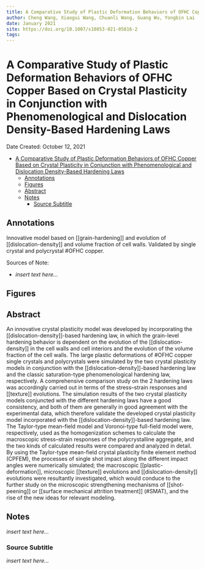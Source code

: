 ```yaml
---
title: A Comparative Study of Plastic Deformation Behaviors of OFHC Copper Based on Crystal Plasticity in Conjunction with Phenomenological and Dislocation Density-Based Hardening Laws
author: Cheng Wang, Xiaogui Wang, Chuanli Wang, Guang Wu, Yongbin Lai
date: January 2021
site: https://doi.org/10.1007/s10853-021-05816-2
tags: 
---
```

<script type="text/javascript"
        src="https://cdnjs.cloudflare.com/ajax/libs/mathjax/2.7.0/MathJax.js?config=TeX-AMS_CHTML">
</script>
<script type="text/x-mathjax-config">
	MathJax.Ajax.config.path["Extra"] = "https://jmanthony3.github.io/Codes/MathJax/extensions/TeX",
	MathJax.Hub.Config({
		TeX: {
			equationNumbers: {
				autoNumber: "AMS"
			},
			extensions: [
				"[Extra]/Taylor.js",
				"[Extra]/NumericalMethods.js"
			]
		},
		tex2jax: {
			inlineMath: [["$", "$"], ["\\(", "\\)"]],
			blockMath: [["$$", "$$"], ["\\[", "\\]"]],
		},
});
</script>
<!-- %%%%%%%% Document Metadata %%%%%%%% -->
# A Comparative Study of Plastic Deformation Behaviors of OFHC Copper Based on Crystal Plasticity in Conjunction with Phenomenological and Dislocation Density-Based Hardening Laws

Date Created: October 12, 2021

- [A Comparative Study of Plastic Deformation Behaviors of OFHC Copper Based on Crystal Plasticity in Conjunction with Phenomenological and Dislocation Density-Based Hardening Laws](#a-comparative-study-of-plastic-deformation-behaviors-of-ofhc-copper-based-on-crystal-plasticity-in-conjunction-with-phenomenological-and-dislocation-density-based-hardening-laws)
	- [Annotations](#annotations)
	- [Figures](#figures)
	- [Abstract](#abstract)
	- [Notes](#notes)
		- [Source Subtitle](#source-subtitle)
<!-- %%%%%%%%%%%%%%%%%%%%%%%%%%%%%% -->





<!-- START WRITING BELOW -->





<!-- %%%%%%%%%%%%%%%%%%%%%%%%%%%%%% -->
## Annotations
Innovative model based on [[grain-hardening]] and evolution of [[dislocation-density]] and volume fraction of cell walls. Validated by single crystal and polycrystal #OFHC copper.

Sources of Note:
- *insert text here$\dots$*

## Figures

## Abstract
An innovative crystal plasticity model was developed by incorporating the [[dislocation-density]]-based hardening law, in which the grain-level hardening behavior is dependent on the evolution of the [[dislocation-density]] in the cell walls and cell interiors and the evolution of the volume fraction of the cell walls. The large plastic deformations of #OFHC copper single crystals and polycrystals were simulated by the two crystal plasticity models in conjunction with the [[dislocation-density]]-based hardening law and the classic saturation-type phenomenological hardening law, respectively. A comprehensive comparison study on the 2 hardening laws was accordingly carried out in terms of the stress–strain responses and [[texture]] evolutions. The simulation results of the two crystal plasticity models conjuncted with the different hardening laws have a good consistency, and both of them are generally in good agreement with the experimental data, which therefore validate the developed crystal plasticity model incorporated with the [[dislocation-density]]-based hardening law. The Taylor-type mean-field model and Voronoi-type full-field model were, respectively, used as the homogenization schemes to calculate the macroscopic stress–strain responses of the polycrystalline aggregate, and the two kinds of calculated results were compared and analyzed in detail. By using the Taylor-type mean-field crystal plasticity finite element method (CPFEM), the processes of single shot impact along the different impact angles were numerically simulated; the macroscopic [[plastic-deformation]], microscopic [[texture]] evolutions and [[dislocation-density]] evolutions were resultantly investigated, which would conduce to the further study on the microscopic strengthening mechanisms of [[shot-peening]] or [[surface mechanical attrition treatment]] (#SMAT), and the rise of the new ideas for relevant modeling.

## Notes
*insert text here$\dots$*

### Source Subtitle
*insert text here$\dots$*
<!-- %%%%%%%%%%%%%%%%%%%%%%%%%%%%%% -->





<!-- %%%%%%%% End Document %%%%%%%% -->